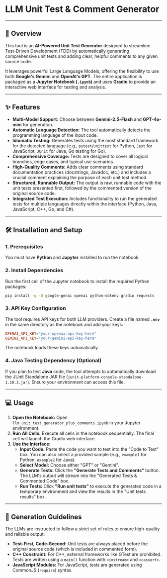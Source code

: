 # LLM Unit Test & Comment Generator

-----

## 🚀 Overview

This tool is an **AI-Powered Unit Test Generator** designed to streamline Test-Driven Development (TDD) by automatically generating comprehensive unit tests and adding clear, helpful comments to any given source code.

It leverages powerful Large Language Models, offering the flexibility to use both **Google's Gemini** and **OpenAI's GPT**. The entire application is packaged as a **Jupyter Notebook (`.ipynb`)** and uses **Gradio** to provide an interactive web interface for testing and analysis.

-----

## ✨ Features

  * **Multi-Model Support:** Choose between **Gemini-2.5-Flash** and **GPT-4o-mini** for generation.
  * **Automatic Language Detection:** The tool automatically detects the programming language of the input code.
  * **Idiomatic Testing:** Generates tests using the most standard framework for the detected language (e.g., `pytest`/`unittest` for Python, `Jest` for JavaScript, `JUnit` for Java, Go testing for Go).
  * **Comprehensive Coverage:** Tests are designed to cover all logical branches, edge cases, and typical use scenarios.
  * **High-Quality Comments:** Adds clear comments using standard documentation practices (docstrings, Javadoc, etc.) and includes a crucial comment explaining the purpose of each unit test method.
  * **Structured, Runnable Output:** The output is raw, runnable code with the unit tests presented first, followed by the commented version of the original source code.
  * **Integrated Test Execution:** Includes functionality to run the generated tests for multiple languages directly within the interface (Python, Java, JavaScript, C++, Go, and C\#).

-----

## 🛠️ Installation and Setup

### 1\. Prerequisites

You must have **Python** and **Jupyter** installed to run the notebook.

### 2\. Install Dependencies

Run the first cell of the Jupyter notebook to install the required Python packages:

```bash
pip install -q -U google-genai openai python-dotenv gradio requests
```

### 3\. API Key Configuration

The tool requires API keys for both LLM providers. Create a file named **`.env`** in the same directory as the notebook and add your keys:

```ini
OPENAI_API_KEY="your-openai-api-key-here"
GEMINI_API_KEY="your-gemini-api-key-here"
```

The notebook loads these keys automatically.

### 4\. Java Testing Dependency (Optional)

If you plan to test **Java** code, the tool attempts to automatically download the JUnit Standalone JAR file (`junit-platform-console-standalone-1.10.3.jar`). Ensure your environment can access this file.

-----

## 💻 Usage

1.  **Open the Notebook:** Open `llm_unit_test_generator_plus_comments.ipynb` in your Jupyter environment.
2.  **Run All Cells:** Execute all cells in the notebook sequentially. The final cell will launch the Gradio web interface.
3.  **Use the Interface:**
      * **Input Code:** Paste the code you want to test into the "Code to Test" box. You can also select a provided sample (e.g., `example1` for Python, `example2` for Java).
      * **Select Model:** Choose either "GPT" or "Gemini".
      * **Generate Tests:** Click the **"Generate Tests and Comments"** button. The LLM's output will stream into the "Generated Tests & Commented Code" box.
      * **Run Tests:** Click **"Run unit tests"** to execute the generated code in a temporary environment and view the results in the "Unit tests results" box.

-----

## 📝 Generation Guidelines

The LLMs are instructed to follow a strict set of rules to ensure high-quality and reliable output:

  * **Test-First, Code-Second:** Unit tests are always placed before the original source code (which is included in commented form).
  * **C++ Constraint:** For C++, external frameworks like GTest are prohibited. Tests are written using a `main()` function with `<iostream>` and `<cassert>`.
  * **JavaScript Modules:** For JavaScript, tests are generated using CommonJS (`require`) syntax.